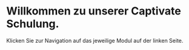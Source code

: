 # Willkommen zu unserer Captivate Schulung.

Klicken Sie zur Navigation auf das jeweilige Modul auf der linken Seite.
